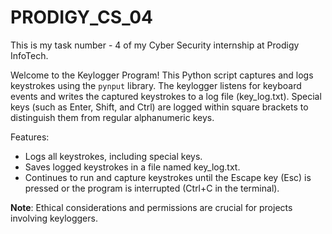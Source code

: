 # PRODIGY_CS_04
This is my task number - 4 of my Cyber Security internship at Prodigy InfoTech.

Welcome to the Keylogger Program! This Python script captures and logs keystrokes using the `pynput` library. The keylogger listens for keyboard events and writes the captured keystrokes to a log file (key_log.txt). Special keys (such as Enter, Shift, and Ctrl) are logged within square brackets to distinguish them from regular alphanumeric keys.

Features:
* Logs all keystrokes, including special keys.
* Saves logged keystrokes in a file named key_log.txt.
* Continues to run and capture keystrokes until the Escape key (Esc) is pressed or the program is interrupted (Ctrl+C in the terminal).

__Note__: Ethical considerations and permissions are crucial for projects involving keyloggers.
